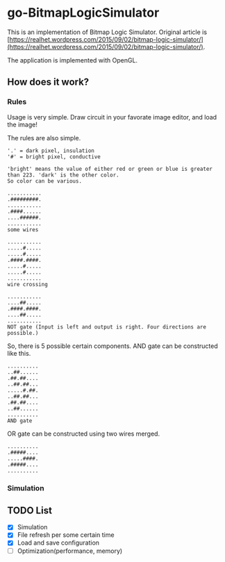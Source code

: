 # go-BitmapLogicSimulator

This is an implementation of Bitmap Logic Simulator.
Original article is [https://realhet.wordpress.com/2015/09/02/bitmap-logic-simulator/](https://realhet.wordpress.com/2015/09/02/bitmap-logic-simulator/).

The application is implemented with OpenGL.

## How does it work?
### Rules
Usage is very simple. Draw circuit in your favorate image editor, and load the image!

The rules are also simple.

```
'.' = dark pixel, insulation
'#' = bright pixel, conductive

'bright' means the value of either red or green or blue is greater than 223. 'dark' is the other color.
So color can be various.
```

```
...........
.#########.
...........
.####......
....######.
...........
some wires
```

```
...........
.....#.....
.....#.....
.####.####.
.....#.....
.....#.....
...........
wire crossing
```

```
...........
....##.....
.####.####.
....##.....
...........
NOT gate (Input is left and output is right. Four directions are possible.)
```

So, there is 5 possible certain components.
AND gate can be constructed like this.

```
..........
..##......
.##.##....
..##.##...
.....#.##.
..##.##...
.##.##....
..##......
..........
AND gate
```

OR gate can be constructed using two wires merged.

```
..........
.#####....
.....####.
.#####....
..........
```

### Simulation

## TODO List
- [x] Simulation
- [x] File refresh per some certain time
- [x] Load and save configuration
- [ ] Optimization(performance, memory)
